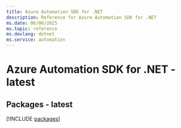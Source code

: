 ```yaml
---
title: Azure Automation SDK for .NET
description: Reference for Azure Automation SDK for .NET
ms.date: 06/06/2025
ms.topic: reference
ms.devlang: dotnet
ms.service: automation
---
```

# Azure Automation SDK for .NET - latest
## Packages - latest
[!INCLUDE [packages](automation-index.md)]